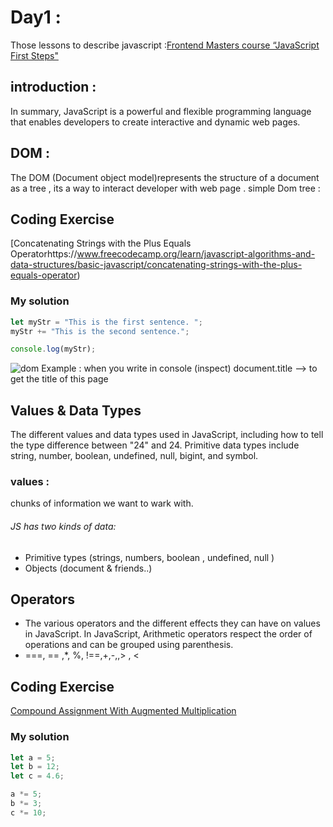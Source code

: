 # Day1 :
Those lessons to describe javascript :[Frontend Masters course “JavaScript First Steps"](https://frontendmasters.com/workshops/javascript-first-steps/) 
## introduction :
In summary, JavaScript is a powerful and flexible programming language that enables developers to create interactive and dynamic web pages.
## DOM :
The DOM (Document object model)represents the structure of a document as a tree , its a way to interact developer with web page .
simple Dom tree : 
## Coding Exercise
[Concatenating Strings with the Plus Equals Operatorhttps://www.freecodecamp.org/learn/javascript-algorithms-and-data-structures/basic-javascript/concatenating-strings-with-the-plus-equals-operator)
### My solution
```javascript
let myStr = "This is the first sentence. ";
myStr += "This is the second sentence.";

console.log(myStr);

```

![dom](https://github.com/suzanayesh2/Mastering-JavaScript-in-20-Days/assets/138245896/886b6eb6-f808-48e7-b497-d2a48677c5f4)
Example : when you write in console (inspect)
document.title --> to get the title of this page
## Values & Data Types
 The different values and data types used in JavaScript, including how to tell the type difference between "24" and 24. Primitive data types include string, number, boolean, undefined, null, bigint, and symbol.
 ### values : 
 chunks of information we want to wark with.
 ###### JS has two kinds of data:
- Primitive types (strings, numbers, boolean , undefined, null )
- Objects (document & friends..)
 
## Operators
 - The various operators and the different effects they can have on values in JavaScript. In JavaScript, Arithmetic operators respect the order of operations and can be grouped using parenthesis.
-  ===, == ,*, %, !==,+,-,,> , <

## Coding Exercise
[Compound Assignment With Augmented Multiplication](https://www.freecodecamp.org/learn/javascript-algorithms-and-data-structures/basic-javascript/compound-assignment-with-augmented-multiplication)
### My solution
```javascript
let a = 5;
let b = 12;
let c = 4.6;

a *= 5;
b *= 3;
c *= 10;
```

